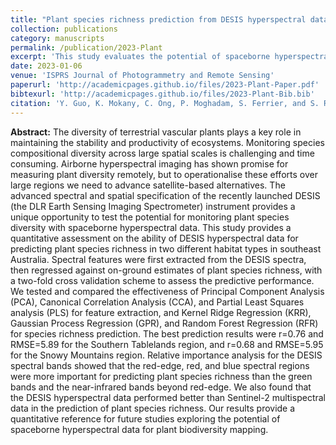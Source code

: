 ```yaml
---
title: "Plant species richness prediction from DESIS hyperspectral data: A comparison study on feature extraction procedures and regression models"
collection: publications
category: manuscripts
permalink: /publication/2023-Plant
excerpt: 'This study evaluates the potential of spaceborne hyperspectral data from the DESIS instrument for predicting plant species richness in southeast Australia, comparing different feature extraction and regression methods to assess predictive performance.'
date: 2023-01-06
venue: 'ISPRS Journal of Photogrammetry and Remote Sensing'
paperurl: 'http://academicpages.github.io/files/2023-Plant-Paper.pdf'
bibtexurl: 'http://academicpages.github.io/files/2023-Plant-Bib.bib'
citation: 'Y. Guo, K. Mokany, C. Ong, P. Moghadam, S. Ferrier, and S. R. Levick (2023). Plant species richness prediction from DESIS hyperspectral data: A comparison study on feature extraction procedures and regression models. ISPRS Journal of Photogrammetry and Remote Sensing, 196, 120–133.'
---
```

**Abstract:** The diversity of terrestrial vascular plants plays a key role in maintaining the stability and productivity of ecosystems. Monitoring species compositional diversity across large spatial scales is challenging and time consuming. Airborne hyperspectral imaging has shown promise for measuring plant diversity remotely, but to operationalise these efforts over large regions we need to advance satellite-based alternatives. The advanced spectral and spatial specification of the recently launched DESIS (the DLR Earth Sensing Imaging Spectrometer) instrument provides a unique opportunity to test the potential for monitoring plant species diversity with spaceborne hyperspectral data. This study provides a quantitative assessment on the ability of DESIS hyperspectral data for predicting plant species richness in two different habitat types in southeast Australia. Spectral features were first extracted from the DESIS spectra, then regressed against on-ground estimates of plant species richness, with a two-fold cross validation scheme to assess the predictive performance. We tested and compared the effectiveness of Principal Component Analysis (PCA), Canonical Correlation Analysis (CCA), and Partial Least Squares analysis (PLS) for feature extraction, and Kernel Ridge Regression (KRR), Gaussian Process Regression (GPR), and Random Forest Regression (RFR) for species richness prediction. The best prediction results were r=0.76 and RMSE=5.89 for the Southern Tablelands region, and r=0.68 and RMSE=5.95 for the Snowy Mountains region. Relative importance analysis for the DESIS spectral bands showed that the red-edge, red, and blue spectral regions were more important for predicting plant species richness than the green bands and the near-infrared bands beyond red-edge. We also found that the DESIS hyperspectral data performed better than Sentinel-2 multispectral data in the prediction of plant species richness. Our results provide a quantitative reference for future studies exploring the potential of spaceborne hyperspectral data for plant biodiversity mapping.

